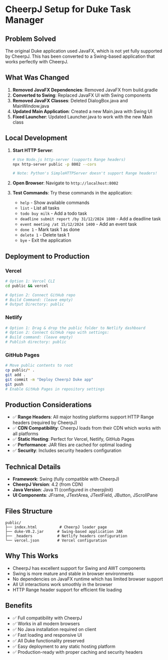 # CheerpJ Setup for Duke Task Manager

## Problem Solved
The original Duke application used JavaFX, which is not yet fully supported by CheerpJ. This has been converted to a Swing-based application that works perfectly with CheerpJ.

## What Was Changed
1. **Removed JavaFX Dependencies**: Removed JavaFX from build.gradle
2. **Converted to Swing**: Replaced JavaFX UI with Swing components
3. **Removed JavaFX Classes**: Deleted DialogBox.java and MainWindow.java
4. **Updated Main Application**: Created a new Main.java with Swing UI
5. **Fixed Launcher**: Updated Launcher.java to work with the new Main class

## Local Development
1. **Start HTTP Server**: 
   ```bash
   # Use Node.js http-server (supports Range headers)
   npx http-server public -p 8002 --cors
   
   # Note: Python's SimpleHTTPServer doesn't support Range headers!
   ```

2. **Open Browser**: Navigate to `http://localhost:8002`

3. **Test Commands**: Try these commands in the application:
   - `help` - Show available commands
   - `list` - List all tasks
   - `todo buy milk` - Add a todo task
   - `deadline submit report /by 31/12/2024 1800` - Add a deadline task
   - `event meeting /at 15/12/2024 1400` - Add an event task
   - `done 1` - Mark task 1 as done
   - `delete 1` - Delete task 1
   - `bye` - Exit the application

## Deployment to Production

### Vercel
```bash
# Option 1: Vercel CLI
cd public && vercel

# Option 2: Connect GitHub repo
# Build Command: (leave empty)
# Output Directory: public
```

### Netlify
```bash
# Option 1: Drag & drop the public folder to Netlify dashboard
# Option 2: Connect GitHub repo with settings:
# Build command: (leave empty)
# Publish directory: public
```

### GitHub Pages
```bash
# Move public contents to root
cp public/* .
git add .
git commit -m "Deploy CheerpJ Duke app"
git push
# Enable GitHub Pages in repository settings
```

## Production Considerations
- ✅ **Range Headers**: All major hosting platforms support HTTP Range headers (required by CheerpJ)
- ✅ **CDN Compatibility**: CheerpJ loads from their CDN which works with all platforms
- ✅ **Static Hosting**: Perfect for Vercel, Netlify, GitHub Pages
- ✅ **Performance**: JAR files are cached for optimal loading
- ✅ **Security**: Includes security headers configuration

## Technical Details
- **Framework**: Swing (fully compatible with CheerpJ)
- **CheerpJ Version**: 4.2 (from CDN)
- **Java Version**: Java 11 (configured in cheerpjInit)
- **UI Components**: JFrame, JTextArea, JTextField, JButton, JScrollPane

## Files Structure
```
public/
├── index.html          # CheerpJ loader page
├── duke-V0.2.jar      # Swing-based application JAR
├── _headers           # Netlify headers configuration
└── vercel.json        # Vercel configuration
```

## Why This Works
- CheerpJ has excellent support for Swing and AWT components
- Swing is more mature and stable in browser environments
- No dependencies on JavaFX runtime which has limited browser support
- All UI interactions work smoothly in the browser
- HTTP Range header support for efficient file loading

## Benefits
- ✅ Full compatibility with CheerpJ
- ✅ Works in all modern browsers
- ✅ No Java installation required on client
- ✅ Fast loading and responsive UI
- ✅ All Duke functionality preserved
- ✅ Easy deployment to any static hosting platform
- ✅ Production-ready with proper caching and security headers 
